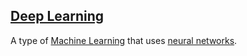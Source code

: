 ## [Deep Learning](#deep-learning)

A type of [Machine Learning](#machine-learning) that uses [neural networks](#neural-networks).
